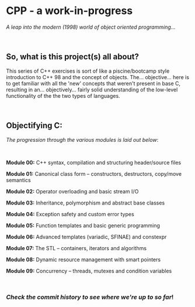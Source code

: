 # CPP - a work-in-progress

_A leap into the modern (1998) world of object oriented programming_...

<br>

## So, what is this project(s) all about?

This series of C++ exercises is sort of like a piscine/bootcamp style introduction to C++ 98 and the concept of objects. The... objective... here is to get familiar with all the 'new' concepts that weren't present in base C, resulting in an... objectively... fairly solid understanding of the low-level functionality of the the two types of languages.

<br>

## Objectifying C:

_The progression through the various modules is laid out below_:

<br>

**Module 00:** C++ syntax, compilation and structuring header/source files

**Module 01:** Canonical class form – constructors, destructors, copy/move semantics

**Module 02:** Operator overloading and basic stream I/O

**Module 03:** Inheritance, polymorphism and abstract base classes

**Module 04:** Exception safety and custom error types

**Module 05:** Function templates and basic generic programming

**Module 06:** Advanced templates (variadic, SFINAE) and constexpr

**Module 07:** The STL – containers, iterators and algorithms

**Module 08:** Dynamic resource management with smart pointers

**Module 09:** Concurrency – threads, mutexes and condition variables

<br>

### _Check the commit history to see where we're up to so far_!
